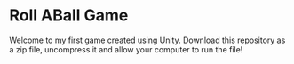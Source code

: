 # Roll ABall Game

Welcome to my first game created using Unity. Download this repository as a zip file, uncompress it and allow your computer to run the file!
